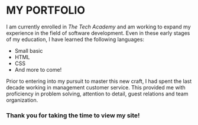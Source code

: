 # MY PORTFOLIO 
I am currently enrolled in _The Tech Academy_ and am working to expand my experience in the field of software development. Even in these early stages of my education, I have learned the following languages: 
- Small basic 
- HTML 
- CSS
- And more to come!
 
Prior to entering into my pursuit to master this new craft, I had spent the last decade working in management customer service. This provided me with proficiency in problem solving, attention to detail, guest relations and team organization. 
 
### Thank you for taking the time to view my site!
